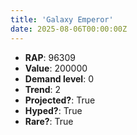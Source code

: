 ```yaml
---
title: 'Galaxy Emperor'
date: 2025-08-06T00:00:00Z
---
```

- **RAP**: 96309
- **Value**: 200000
- **Demand level**: 0
- **Trend**: 2
- **Projected?**: True
- **Hyped?**: True
- **Rare?**: True
